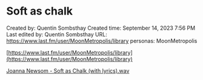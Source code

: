 # Soft as chalk

Created by: Quentin Sombsthay
Created time: September 14, 2023 7:56 PM
Last edited by: Quentin Sombsthay
URL: https://www.last.fm/user/MoonMetropolis/library
personas: MoonMetropolis

[https://www.last.fm/user/MoonMetropolis/library](https://www.last.fm/user/MoonMetropolis/library)

[Joanna Newsom - Soft as Chalk (with lyrics).wav](Soft%20as%20chalk%201985ec7350e4451ab2476f36a7396df3/Joanna_Newsom_-_Soft_as_Chalk_(with_lyrics).wav)